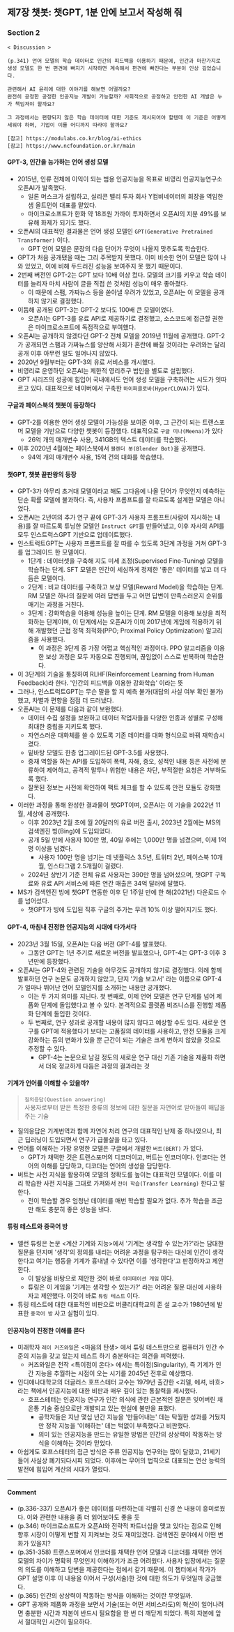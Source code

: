 ## 제7장 챗봇: 챗GPT, 1분 안에 보고서 작성해 줘

### Section 2

```
< Discussion >

(p.341) 언어 모델의 학습 데이터로 인간의 피드백을 이용하기 때문에, 인간과 마찬가지로 생성 모델도 한 번 편견에 빠지기 시작하면 계속해서 편견에 빠진다는 부분이 인상 깊었습니다.

관련해서 AI 윤리에 대한 이야기를 해보면 어떨까요?
완전히 공정한 공정한 인공지능 개발이 가능할까? 사회적으로 공정하고 안전한 AI 개발은 누가 책임져야 할까요?

그 과정에서는 편향되지 않은 학습 데이터에 대한 기준도 제시되어야 할텐데 이 기준은 어떻게 세워야 하며, 기업이 이를 어디까지 따라야 할까요?

[참고] https://modulabs.co.kr/blog/ai-ethics
[참고] https://www.ncfoundation.or.kr/main
```

#### GPT-3, 인간을 능가하는 언어 생성 모델

- 2015년, 인류 전체에 이익이 되는 범용 인공지능을 목표로 비영리 인공지능연구소 오픈AI가 발족했다.
  - 일론 머스크가 설립하고, 실리콘 밸리 투자 회사 Y컴비네이터의 회장을 역임한 샘 올트먼이 대표를 맡았다.
  - 마이크로소프트가 한화 약 18조원 가까이 투자하면서 오픈AI의 지분 49%를 보유해 화제가 되기도 했다.
- 오픈AI의 대표적인 결과물은 언어 생성 모델인 `GPT(Generative Pretrained Transformer)` 이다.
  - GPT 언어 모델은 문장의 다음 단어가 무엇이 나올지 맞추도록 학습한다.
- GPT가 처음 공개됐을 때는 그리 주목받지 못했다. 이미 비슷한 언어 모델은 많이 나와 있었고, 이에 비해 두드러진 성능을 보여주지 못 했기 때문이다.
- 2번째 버전인 GPT-2는 GPT 보다 10배 이상 컸다. 모델의 크기를 키우고 학습 데이터를 늘리자 마치 사람이 글을 직접 쓴 것처럼 성능이 매우 좋아졌다.
  - 이 때문에 스팸, 가짜뉴스 등을 쏟아낼 우려가 있었고, 오픈AI는 이 모델을 공개하지 않기로 결정했다.
- 이듬해 공개된 GPT-3는 GPT-2 보다도 100배 큰 모델이었다.
  - 오픈AI는 GPT-3를 유료 API로 제공하기로 결정했고, 소스코드에 접근할 권한은 마이크로소프트에 독점적으로 부여했다.
- 오픈AI는 공개하지 않겠다던 GPT-2 전체 모델을 2019년 11월에 공개했다. GPT-2가 공개되면 스팸과 가짜뉴스를 양산해 사회가 혼란에 빠질 것이라는 우려와는 달리 공개 이후 아무런 일도 일어나지 않았다.
- 2020년 9월부터는 GPT-3의 유료 서비스를 개시했다.
- 비영리로 운영하던 오픈AI는 제한적 영리추구 법인을 별도로 설립했다.
- GPT 시리즈의 성공에 힘입어 국내에서도 언어 생성 모델을 구축하려는 시도가 잇따르고 있다. 대표적으로 네이버에서 구축한 `하이퍼클로바(HyperCLOVA)`가 있다.

#### 구글과 페이스북의 챗봇이 등장하다

- GPT-2를 이용한 언어 생성 모델이 가능성을 보여준 이후, 그 근간이 되는 트랜스포머 모델을 기반으로 다양한 챗봇이 등장했다. 대표적으로 `구글 미나(Meena)`가 있다
  - 26억 개의 매개변수 사용, 341GB의 텍스트 데이터를 학습했다.
- 이후 2020년 4월에는 페이스북에서 `블렌더 봇(Blender Bot)`을 공개했다.
  - 94억 개의 매개변수 사용, 15억 건의 대화를 학습했다.

#### 챗GPT, 챗봇 끝판왕의 등장

- GPT-3가 아무리 초거대 모델이라고 해도 그다음에 나올 단어가 무엇인지 예측하는 단순 확률 모델에 불과하다. 즉, 사용자 프롬프트를 잘 따르도록 설계한 모델은 아니었다.
- 오픈AI는 2년여의 추가 연구 끝에 GPT-3가 사용자 프롬프트(사람이 지시하는 내용)를 잘 따르도록 튜닝한 모델인 `Instruct GPT`를 만들어냈고, 이후 자사의 API를 모두 인스트럭스GPT 기반으로 업데이트했다.
- 인스트럭트GPT는 사용자 프롬프트를 잘 따를 수 있도록 3단계 과정을 거쳐 GPT-3를 업그레이드 한 모델이다.
  - 1단계 : 데이터셋을 구축해 지도 미세 조정(Supervised Fine-Tuning) 모델을 학습하는 단계. SFT 모델은 인간이 세심하게 정제한 '좋은' 데이터를 넣고 더 다듬은 모델이다.
  - 2단계 : 비교 데이터를 구축하고 보상 모델(Reward Model)을 학습하는 단계. RM 모델은 하나의 질문에 여러 답변을 두고 어떤 답변이 만족스러운지 순위를 매기는 과정을 거친다.
  - 3단계 : 강화학습을 이용해 성능을 높이는 단계. RM 모델을 이용해 보상을 최적화하는 단계이며, 이 단계에서는 오픈AI가 이미 2017년에 게임에 적용하기 위해 개발했던 근접 정책 최적화(PPO; Proximal Policy Optimization) 알고리즘을 사용했다.
    - 이 과정은 3단계 중 가장 어렵고 핵심적인 과정이다. PPO 알고리즘을 이용한 보상 과정은 모두 자동으로 진행되며, 끊임없이 스스로 반복하며 학습한다.
- 이 3단계의 기술을 통칭하여 RLHF(Reinforcement Learning from Human Feedback)라 한다. '인간의 피드백을 이용한 강화학습' 이라는 뜻
- 그러나, 인스트럭트GPT는 무슨 말을 할 지 예측 불가(대답의 사실 여부 확인 불가)했고, 차별과 편향을 점점 더 드러냈다.
- 오픈AI는 이 문제를 다음과 같이 보완했다.
  - 데이터 수집 설정을 보완하고 데이터 작업자들을 다양한 인종과 성별로 구성해 최대한 중립을 지키도록 했다.
  - 자연스러운 대화체를 쓸 수 있도록 기존 데이터를 대화 형식으로 바꿔 재학습시켰다.
  - 밑바탕 모델도 한층 업그레이드된 GPT-3.5를 사용했다.
  - 중재 역할을 하는 API를 도입하여 폭력, 자해, 증오, 성적인 내용 등은 사전에 분류하여 제어하고, 공격적 말투나 위험한 내용은 차단, 부적절한 요청은 거부하도록 했다.
  - 잘못된 정보는 사전에 확인하여 팩트 체크를 할 수 있도록 안전 모듈도 강화했다.
- 이러한 과정을 통해 완성한 결과물이 챗GPT이며, 오픈AI는 이 기술을 2022년 11월, 세상에 공개했다.
  - 이후 2023년 2월 초에 월 20달러의 유료 버전 출시, 2023년 2월에는 MS의 검색엔진 빙(Bing)에 도입되었다.
  - 공개 5일 만에 사용자 100만 명, 40일 후에는 1,000만 명을 넘겼으며, 이제 1억 명 이상을 넘겼다.
    - 사용자 100만 명을 넘기는 데 넷플릭스 3.5년, 트위터 2년, 페이스북 10개월, 인스타그램 2.5개월이 걸렸다.
  - 2024년 상반기 기준 전체 유료 사용자는 390만 명을 넘어섰으며, 챗GPT 구독료와 유료 API 서비스에 따른 연간 매출은 34억 달러에 달했다.
- MS가 검색엔진 빙에 챗GPT 연동한 이후 단 1주일 만에 한 해(2021년) 다운로드 수를 넘어섰다.
  - 챗GPT가 빙에 도입된 직후 구글의 주가는 무려 10% 이상 떨어지기도 했다.

#### GPT-4, 마침내 진정한 인공지능의 시대에 다가서다

- 2023년 3월 15일, 오픈AI는 다음 버전 GPT-4를 발표했다.
  - 그동안 GPT는 1년 주기로 새로운 버전을 발표했으나, GPT-4는 GPT-3 이후 3년만에 등장했다.
- 오픈AI는 GPT-4와 관련된 기술을 아무것도 공개하지 않기로 결정했다. 의례 함께 발표하던 연구 논문도 공개하지 않았고, 단지 '기술 보고서' 라는 이름으로 GPT-4가 얼마나 뛰어난 언어 모델인지를 소개하는 내용만 공개했다.
  - 이는 두 가지 의미를 지닌다. 첫 번째로, 이제 언어 모델은 연구 단계를 넘어 제품화 단계에 돌입했다고 볼 수 있다. 본격적으로 플랫폼 비즈니스를 진행할 제품화 단계에 돌입한 것이다.
  - 두 번째로, 연구 성과로 공개할 내용이 많지 않다고 예상할 수도 있다. 새로운 연구를 GPT에 적용했다기 보다는 고품질의 데이터를 사용하고, 안전 모듈을 크게 강화하는 등의 변화가 있을 뿐 근간이 되는 기술은 크게 변하지 않았을 것으로 추정할 수 있다.
    - GPT-4는 논문으로 남길 정도의 새로운 연구 대신 기존 기술을 제품화 하면서 더욱 정교하게 다듬은 과정의 결과라는 것

#### 기계가 언어를 이해할 수 있을까?

> `질의응답(Question answering)`<br/>
> 사용자로부터 받은 특정한 종류의 정보에 대한 질문을 자연어로 받아들여 해답을 주는 기술

- 질의응답은 기계번역과 함께 자연어 처리 연구의 대표적인 난제 중 하나였으나, 최근 딥러닝이 도입되면서 연구가 급물살을 타고 있다.
- 언어를 이해하는 가장 유명한 모델은 구글에서 개발한 `버트(BERT)` 가 있다.
  - GPT가 채택한 것은 트랜스포머의 디코더이고, 버트는 인코더이다. 인코더는 언어의 이해를 담당하고, 디코더는 언어의 생성을 담당한다.
- 버트는 사전 지식을 활용하여 모델의 정확도를 높이는 대표적인 모델이다. 이를 미리 학습한 사전 지식을 그대로 가져와서 `전이 학습(Transfer Learning)` 한다고 말한다.
  - 전이 학습할 경우 엄청난 데이터를 매번 학습할 필요가 없다. 추가 학습을 조금만 해도 충분히 좋은 성능을 낸다.

#### 튜링 테스트와 중국어 방

- 앨런 튜링은 논문 <계산 기계와 지능>에서 '기계는 생각할 수 있는가?'라는 담대한 질문을 던지며 '생각'의 정의를 내리는 어려운 과정을 탐구하는 대신에 인간이 생각한다고 여기는 행동을 기계가 흉내낼 수 있다면 이를 '생각한다'고 판정하자고 제안한다.
  - 이 발상을 바탕으로 제안한 것이 바로 `이미테이션 게임` 이다.
  - 튜링은 이 게임을 '기계는 생각할 수 있는가?' 라는 어려운 질문 대신에 사용하자고 제안했다. 이것이 바로 `튜링 테스트` 이다.
- 튜링 테스트에 대한 대표적인 비판으로 버클리대학교의 존 설 교수가 1980년에 발표한 `중국어 방` 사고 실험이 있다.

#### 인공지능이 진정한 이해를 묻다

- 미래학자 `레이 커즈와일`은 <마음의 탄생> 에서 튜링 테스트만으로 컴퓨터가 인간 수준의 지능을 갖고 있는지 테스트 하기 충분하다는 의견을 피력했다.
  - 커즈와일은 전작 <특이점이 온다> 에서는 특이점(Singularity), 즉 기계가 인간 지능을 추월하는 시점이 오는 시기를 2045년 전후로 예상했다.
- 인디애나대학교의 더글러스 호프스테터 교수는 1979년 출간한 <괴델, 에셔, 바흐> 라는 책에서 인공지능에 대한 비판과 매우 깊이 있는 통찰력을 제시했다.
  - 호프스테터는 인공지능 연구가 인간 의식에 관한 근본적인 질문은 잊어버린 채 온통 기술 중심으로만 개발되고 있는 현실에 불만을 표했다.
    - 공학자들은 지난 몇십 년간 지능을 '만들어내는' 데는 탁월한 성과를 거뒀지만 정작 지능을 '이해하는' 데는 턱없이 부족했다고 비판했다.
    - 의미 있는 인공지능을 만드는 유일한 방법은 인간의 상상력이 작동하는 방식을 이해하는 것이라 믿었다.
- 아쉽게도 호프스테터의 접근 방식은 주류 인공지능 연구와는 많이 달랐고, 21세기 들어 사실상 폐기되다시피 되었다. 이후에는 무어의 법칙으로 대표되는 연산 능력의 발전에 힘입어 계산의 시대가 열렸다.

---

#### Comment

- (p.336-337) 오픈AI가 좋은 데이터를 마련하는데 각별히 신경 쓴 내용이 흥미로웠다. 이와 관련한 내용을 좀 더 읽어보아도 좋을 듯
- (p.346) 마이크로소프트가 오픈AI와 전략적 파트너십을 맺고 있다는 점으로 인해 향후 시장이 어떻게 변할 지 지켜보는 것도 재미있겠다. 검색엔진 분야에서 어떤 변화가 있을지?
- (p.351-358) 트랜스포머에서 인코더를 채택한 언어 모델과 디코더를 채택한 언어 모델의 차이가 명확히 무엇인지 이해하기가 조금 어려웠다. 사용자 입장에서는 질문의 의도를 이해하고 답변을 제공한다는 점에서 같기 때문에. 이 챕터에서 작가가 GPT 설명 이후 이 내용을 이어서 구성(서술)한 것에 대한 의도가 무엇일까 궁금했다.
- (p.365) 인간의 상상력이 작동하는 방식을 이해하는 것이란 무엇일까.
- GPT 공개와 제품화 과정을 보면서 기술(또는 어떤 서비스라도)의 혁신이 일어나려면 충분한 시간과 자본이 반드시 필요함을 한 번 더 깨닫게 되었다. 특히 자본에 앞서 절대적인 시간이 필요하다.
